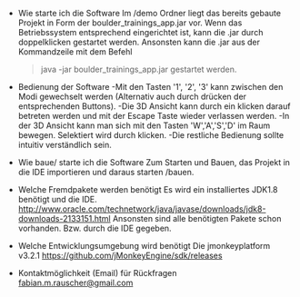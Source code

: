 
- Wie starte ich die Software
	Im /demo Ordner liegt das bereits gebaute Projekt in Form
	der boulder_trainings_app.jar vor. Wenn das Betriebssystem
	entsprechend eingerichtet ist, kann die .jar durch doppelklicken
	gestartet werden.
	Ansonsten kann die .jar aus der Kommandzeile mit dem Befehl
	>java -jar boulder_trainings_app.jar
	gestartet werden.

- Bedienung der Software
	-Mit den Tasten '1', '2', '3' kann zwischen den Modi gewechselt werden (Alternativ
	auch durch drücken der entsprechenden Buttons).
	-Die 3D Ansicht kann durch ein klicken darauf betreten werden und mit der Escape
	Taste wieder verlassen werden.
	-In der 3D Ansicht kann man sich mit den Tasten 'W','A','S','D' im Raum bewegen.
	Selektiert wird durch klicken.
	-Die restliche Bedienung sollte intuitiv verständlich sein.
	
- Wie baue/ starte ich die Software
	Zum Starten und Bauen, das Projekt in die IDE importieren und daraus starten /bauen.

- Welche Fremdpakete werden benötigt
	Es wird ein installiertes JDK1.8 benötigt und die IDE.
	http://www.oracle.com/technetwork/java/javase/downloads/jdk8-downloads-2133151.html
	Ansonsten sind alle benötigten Pakete schon vorhanden. Bzw. durch die IDE gegeben.

- Welche Entwicklungsumgebung wird benötigt
	Die jmonkeyplatform v3.2.1
	https://github.com/jMonkeyEngine/sdk/releases	

- Kontaktmöglichkeit (Email) für Rückfragen
	fabian.m.rauscher@gmail.com
	